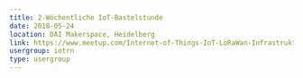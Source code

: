 ```yaml
---
title: 2-Wöchentliche IoT-Bastelstunde
date: 2018-05-24
location: DAI Makerspace, Heidelberg
link: https://www.meetup.com/Internet-of-Things-IoT-LoRaWan-Infrastruktur-4-RheinNeckar/events/wgskdpyxhbgc/
usergroup: iotrn
type: usergroup
---
```

